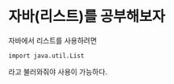 # 자바(리스트)를 공부해보자


자바에서 리스트를 사용하려면
```class
import java.util.List
```
라고 불러와줘야 사용이 가능하다.














